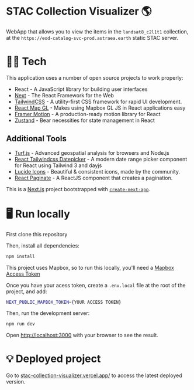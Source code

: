 # STAC Collection Visualizer 🌎

WebApp that allows you to view the items in the `landsat8_c2l1t1` collection, at the `https://eod-catalog-svc-prod.astraea.earth` static STAC server.

# 🧑‍💻 Tech

This application uses a number of open source projects to work properly:

- React - A JavaScript library for building user interfaces 
- [Next](https://nextjs.org/) - The React Framework for the Web
- [TailwindCSS](https://tailwindcss.com/) - A utility-first CSS framework for rapid UI development.
- [React Map GL](https://visgl.github.io/react-map-gl/) - Makes using Mapbox GL JS in React applications easy
- [Framer Motion](https://www.framer.com/motion/) - A production-ready motion library for React
- [Zustand](https://zustand-demo.pmnd.rs/) - Bear necessities for state management in React

## Additional Tools
- [Turf.js](https://turfjs.org/) - Advanced geospatial analysis for browsers and Node.js
- [React Tailwindcss Datepicker](https://react-tailwindcss-datepicker.vercel.app/) - A modern date range picker component for React using Tailwind 3 and dayjs
- [Lucide Icons](https://lucide.dev/) - Beautiful & consistent icons, made by the community.
- [React Paginate](https://github.com/AdeleD/react-paginate) - A ReactJS component that creates a pagination.

This is a [Next.js](https://nextjs.org/) project bootstrapped with [`create-next-app`](https://github.com/vercel/next.js/tree/canary/packages/create-next-app).   

# 🖥️ Run locally
First clone this repository

Then, install all dependencies:

```bash
npm install
```

This project uses Mapbox, so to run this locally, you'll need a [Mapbox Access Token](https://docs.mapbox.com/help/getting-started/access-tokens/)

Once you have your acess token, create a `.env.local` file at the root of the project, and add:

```bash
NEXT_PUBLIC_MAPBOX_TOKEN={YOUR ACCESS TOKEN}
```

Then, run the development server:

```bash
npm run dev
```

Open [http://localhost:3000](http://localhost:3000) with your browser to see the result.


# 💡 Deployed project

Go to [stac-collection-visualizer.vercel.app/](https://stac-collection-visualizer.vercel.app/) to access the latest deployed version.


